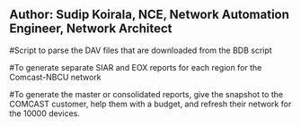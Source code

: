 Author: Sudip Koirala, NCE, Network Automation Engineer, Network Architect
---
#Script to parse the DAV files that are downloaded from the BDB script

#To generate separate SIAR and EOX reports for each region for the Comcast-NBCU network

#To generate the master or consolidated reports, give the snapshot to the COMCAST customer, help them with a budget, and refresh their network for the 10000 devices.
